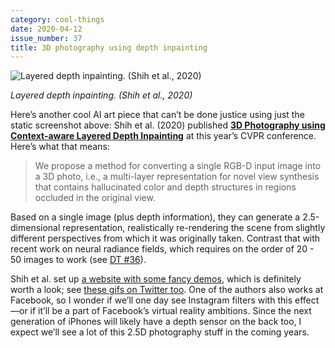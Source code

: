 ```yaml
---
category: cool-things
date: 2020-04-12
issue_number: 37
title: 3D photography using depth inpainting
---
```


![Layered depth inpainting. (Shih et al., 2020)](https://s3.amazonaws.com/revue/items/images/005/809/755/mail/aeb49373886c4e9513730e682e292d7c.png?1586634824)

_Layered depth inpainting. (Shih et al., 2020)_

Here’s another cool AI art piece that can’t be done justice using just the static screenshot above: Shih et al. (2020) published [**3D Photography using Context-aware Layered Depth Inpainting**](https://shihmengli.github.io/3D-Photo-Inpainting/?utm_campaign=Dynamically%20Typed&utm_medium=email&utm_source=Revue%20newsletter) at this year’s CVPR conference.
Here’s what that means:

> We propose a method for converting a single RGB-D input image into a 3D photo, i.e., a multi-layer representation for novel view synthesis that contains hallucinated color and depth structures in regions occluded in the original view.

Based on a single image (plus depth information), they can generate a 2.5-dimensional representation, realistically re-rendering the scene from slightly different perspectives from which it was originally taken.
Contrast that with recent work on neural radiance fields, which requires on the order of 20 - 50 images to work (see [DT #36](https://dynamicallytyped.com/issues/36-google-releases-tensorflow-quantum-software-2-0-at-plumerai-and-encoding-scenes-in-neural-networks-233576?utm_campaign=Dynamically%20Typed&utm_medium=email&utm_source=Revue%20newsletter)).

Shih et al. set up [a website with some fancy demos](https://shihmengli.github.io/3D-Photo-Inpainting/?utm_campaign=Dynamically%20Typed&utm_medium=email&utm_source=Revue%20newsletter), which is definitely worth a look; see [these gifs on Twitter too](https://twitter.com/genekogan/status/1248650281249673217?utm_campaign=Dynamically%20Typed&utm_medium=email&utm_source=Revue%20newsletter).
One of the authors also works at Facebook, so I wonder if we’ll one day see Instagram filters with this effect—or if it’ll be a part of Facebook’s virtual reality ambitions.
Since the next generation of iPhones will likely have a depth sensor on the back too, I expect we’ll see a lot of this 2.5D photography stuff in the coming years.